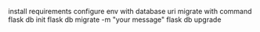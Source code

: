install requirements
configure env with database uri
migrate with command
flask db init
flask db migrate -m "your message"
flask db upgrade
